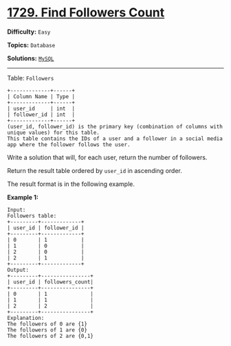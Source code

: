 # [1729. Find Followers Count](https://leetcode.com/problems/find-followers-count/)

**Difficulty:** `Easy`

**Topics:** `Database`

**Solutions:** [`MySQL`](../../src/sql/challenges/FindFollowersCount.sql)

---

Table: `Followers`

```
+-------------+------+
| Column Name | Type |
+-------------+------+
| user_id     | int  |
| follower_id | int  |
+-------------+------+
(user_id, follower_id) is the primary key (combination of columns with unique values) for this table.
This table contains the IDs of a user and a follower in a social media app where the follower follows the user.
```

Write a solution that will, for each user, return the number of followers.

Return the result table ordered by `user_id` in ascending order.

The result format is in the following example.

**Example 1:**

```
Input: 
Followers table:
+---------+-------------+
| user_id | follower_id |
+---------+-------------+
| 0       | 1           |
| 1       | 0           |
| 2       | 0           |
| 2       | 1           |
+---------+-------------+
Output: 
+---------+----------------+
| user_id | followers_count|
+---------+----------------+
| 0       | 1              |
| 1       | 1              |
| 2       | 2              |
+---------+----------------+
Explanation: 
The followers of 0 are {1}
The followers of 1 are {0}
The followers of 2 are {0,1}
```